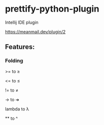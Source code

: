# prettify-python-plugin
Intellij IDE plugin

https://meanmail.dev/plugin/2

## Features:

### Folding

\>= to ≥

<= to ≤

!= to ≠

-> to ➔

lambda to λ

** to ^

